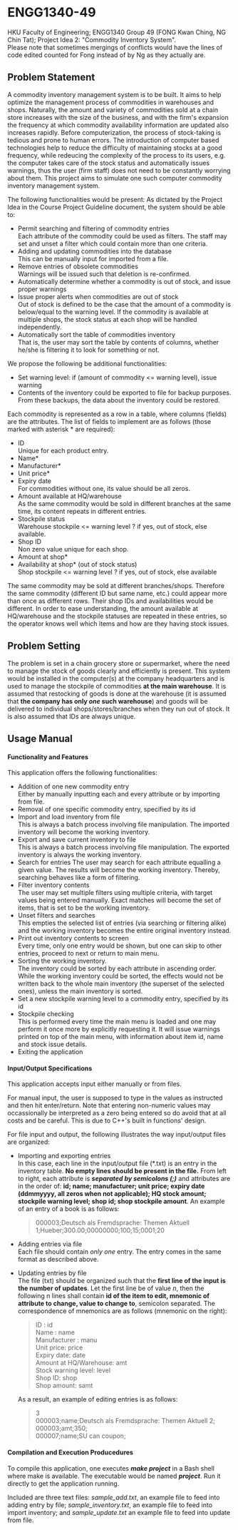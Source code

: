 # ENGG1340-49
 HKU Faculty of Engineering; ENGG1340 Group 49 (FONG Kwan Ching, NG Chin Tat); Project Idea 2: "Commodity Inventory System".  
 Please note that sometimes mergings of conflicts would have the lines of code edited counted for Fong instead of by Ng as they actually are.  
 
 ## Problem Statement
 A commodity inventory management system is to be built. It aims to help optimize the management process of commodities in warehouses and shops. Naturally, the amount and variety of commodities sold at a chain store increases with the size of the business, and with the firm's expansion the frequency at which commodity availability information are updated also increases rapidly. Before computerization, the process of stock-taking is tedious and prone to human errors. The introduction of computer based technologies help to reduce the difficulty of maintaining stocks at a good frequency, while redeucing the complexity of the process to its users, e.g. the computer takes care of the stock status and automatically issues warnings, thus the user (firm staff) does not need to be constantly worrying about them. This project aims to simulate one such computer commodity inventory management system.
 
 The following functionalities would be present:
 As dictated by the Project Idea in the Course Project Guideline document, the system should be able to:
 * Permit searching and filtering of commodity entries  
   Each attribute of the commodity could be used as filters. The staff may set and unset a filter which could contain more than one criteria.
 * Adding and updating commodities into the database  
   This can be manually input for imported from a file.
 * Remove entries of obsolete commodities  
   Warnings will be issued such that deletion is re-confirmed.
 * Automatically determine whether a commodity is out of stock, and issue proper warnings
 * Issue proper alerts when commodities are out of stock  
   Out of stock is defined to be the case that the amount of a commodity is below/equal to the warning level. If the commodity is available at multiple shops, the stock status at each shop will be handled independently.
 * Automatically sort the table of commodities inventory  
   That is, the user may sort the table by contents of columns, whether he/she is filtering it to look for something or not.
 
 We propose the following be additional functionalities:
 * Set warning level: if (amount of commodity <= warning level), issue warning
 * Contents of the inventory could be exported to file for backup purposes.  
   From these backups, the data about the inventory could be restored.
 
 Each commodity is represented as a row in a table, where columns (fields) are the attributes. The list of fields to implement are as follows (those marked with asterisk * are required):
 - ID                       
   Unique for each product entry.
 - Name*
 - Manufacturer*
 - Unit price*
 - Expiry date                       
   For commodities without one, its value should be all zeros.
 - Amount available at HQ/warehouse  
   As the same commodity would be sold in different branches at the same time, its content repeats in different entries.
 - Stockpile status                  
   Warehouse stockpile <= warning level ? if yes, out of stock, else available.
 - Shop ID                           
   Non zero value unique for each shop.
 - Amount at shop*                    
 - Availability at shop* (out of stock status)         
   Shop stockpile <= warning level ? if yes, out of stock, else available
 
 The same commodity may be sold at different branches/shops. Therefore the same commodity (different ID but same name, etc.) could appear more than once as different rows. Their shop IDs and availabilities would be different. In order to ease understanding, the amount available at HQ/warehouse and the stockpile statuses are repeated in these entries, so the operator knows well which items and how are they having stock issues.
 
 ## Problem Setting
 The problem is set in a chain grocery store or supermarket, where the need to manage the stock of goods clearly and efficiently is present. This system would be installed in the computer(s) at the company headquarters and is used to manage the stockpile of commodities **at the main warehouse**. It is assumed that restocking of goods is done at the warehouse (it is assumed that **the company has only _one_ such warehouse**) and goods will be delivered to individual shops/stores/branches when they run out of stock. It is also assumed that IDs are always unique.
 
 ## Usage Manual
 #### Functionality and Features
   This application offers the following functionalities:  
   * Addition of one new commodity entry  
     Either by manually inputting each and every attribute or by importing from file.  
   * Removal of one specific commodity entry, specified by its id  
   * Import and load inventory from file  
     This is always a batch process involving file manipulation. The imported inventory will become the working inventory.  
   * Export and save current inventory to file  
     This is always a batch process involving file manipulation. The exported inventory is always the working inventory.
   * Search for entries 
     The user may search for each attribute equalling a given value. The results will become the working inventory. Thereby, searching behaves like a form of filtering.  
   * Filter inventory contents  
     The user may set multiple filters using multiple criteria, with target values being entered manually. Exact matches will become the set of items, that is set to be the working inventory.  
   * Unset filters and searches  
     This empties the selected list of entries (via searching or filtering alike) and the working inventory becomes the entire original inventory instead.  
   * Print out inventory contents to screen  
     Every time, only one entry would be shown, but one can skip to other entries, proceed to next or return to main menu.  
   * Sorting the working inventory.  
     The inventory could be sorted by each attribute in ascending order. While the working inventory could be sorted, the effects would not be written back to the whole main inventory (the superset of the selected ones), unless the main inventory is sorted.  
   * Set a new stockpile warning level to a commodity entry, specified by its id  
   * Stockpile checking  
     This is performed every time the main menu is loaded and one may perform it once more by explicitly requesting it. It will issue warnings printed on top of the main menu, with information about item id, name and stock issue details.  
   * Exiting the application
 
 #### Input/Output Specifications
   This application accepts input either manually or from files.  
   
   For manual input, the user is supposed to type in the values as instructed and then hit enter/return. Note that entering non-numeric values may occassionally be interpreted as a zero being entered so do avoid that at all costs and be careful. This is due to C++'s built in functions' design.  
   
   For file input and output, the following illustrates the way input/output files are organized:
   * Importing and exporting entries  
     In this case, each line in the input/output file (\*.txt) is an entry in the inventory table. **No empty lines should be present in the file.** From left to right, each attribute is **_separated by semicolons (;)_** and attributes are in the order of: **id; name; manufacturer; unit price; expiry date (ddmmyyyy, all zeros when not applicable); HQ stock amount; stockpile warning level; shop id; shop stockpile amount**. An example of an entry of a book is as follows:  
     > 000003;Deutsch als Fremdsprache: Themen Aktuell 1;Hueber;300.00;00000000;100;15;0001;20  
   * Adding entries via file  
     Each file should contain *only one* entry. The entry comes in the same format as described above.  
   * Updating entries by file  
     The file (txt) should be organized such that the **first line of the input is the number of updates**. Let the first line be of value _n_, then the following n lines shall contain **id of the item to edit, mnemonic of attribute to change, value to change to**, semicolon separated. The correspondence of mnemonics are as follows (mnemonic on the right):  
     > ID : id  
     > Name : name  
     > Manufacturer : manu  
     > Unit price: price  
     > Expiry date: date  
     > Amount at HQ/Warehouse: amt  
     > Stock warning level: level  
     > Shop ID: shop  
     > Shop amount: samt  
     
     As a result, an example of editing entries is as follows:  
     > 3  
     > 000003;name;Deutsch als Fremdsprache: Themen Aktuell 2;  
     > 000003;amt;350;  
     > 000007;name;SU can coupon;  
 
 #### Compilation and Execution Producedures
  To compile this application, one executes **_make project_** in a Bash shell where make is available. The executable would be named **_project_**. Run it directly to get the application running.  
  
  Included are three text files: *sample_add.txt*, an example file to feed into adding entry by file; *sample_inventory.txt*, an example file to feed into import inventory; and *sample_update.txt* an example file to feed into update from file.

